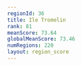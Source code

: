 ```yaml
---
regionId: 36
title: Ile Tromelin
rank: 81
meanScore: 73.64
globalMeanScore: 73.46
numRegions: 220
layout: region_score
---
```

